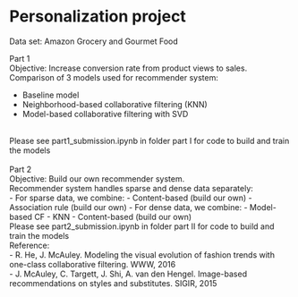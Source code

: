 # Personalization project

Data set: Amazon Grocery and Gourmet Food

Part 1 <br />
Objective: Increase conversion rate from product views to sales. <br />
Comparison of 3 models used for recommender system:
- Baseline model
- Neighborhood-based collaborative filtering (KNN)
- Model-based collaborative filtering with SVD
<br />
Please see part1_submission.ipynb	in folder part I for code to build and train the models
<br />
<br />
Part 2 <br />
Objective: Build our own recommender system. <br />
Recommender system handles sparse and dense data separately:<br />
- For sparse data, we combine:
  - Content-based (build our own)
  - Association rule (build our own)
- For dense data, we combine:
  - Model-based CF
  - KNN
  - Content-based (build our own)
<br />
Please see part2_submission.ipynb	in folder part II for code to build and train the models
<br />
Reference: <br />
- R. He, J. McAuley. Modeling the visual evolution of fashion trends with one-class collaborative filtering. WWW, 2016 <br />
- J. McAuley, C. Targett, J. Shi, A. van den Hengel. Image-based recommendations on styles and substitutes. SIGIR, 2015
